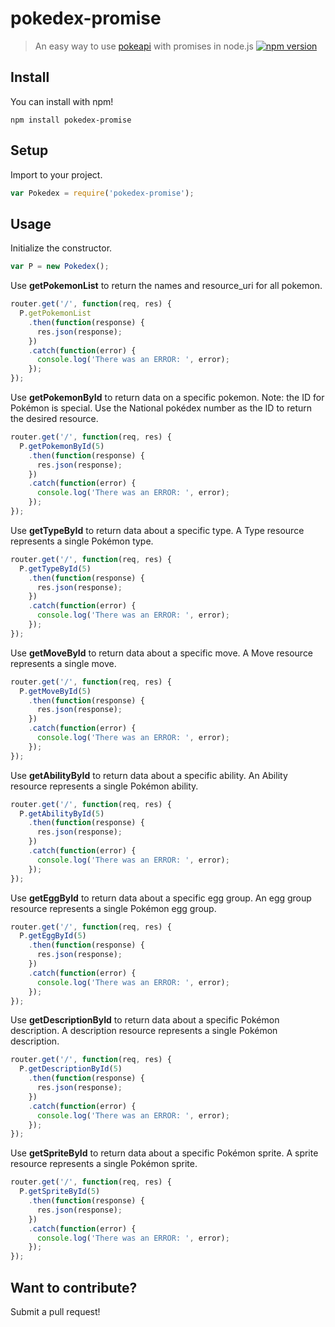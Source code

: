# pokedex-promise

> An easy way to use [pokeapi](http://pokeapi.co/) with promises in node.js
[![npm version](https://badge.fury.io/js/pokedex-promise.svg)](https://badge.fury.io/js/pokedex-promise)
## Install

You can install with npm!
```
npm install pokedex-promise
```

## Setup

Import to your project.
```js
var Pokedex = require('pokedex-promise');
```

## Usage

Initialize the constructor.
```js
var P = new Pokedex();
```

Use **getPokemonList** to return the names and resource_uri for all pokemon.
```js
router.get('/', function(req, res) {
  P.getPokemonList
    .then(function(response) {
      res.json(response);
    })
    .catch(function(error) {
      console.log('There was an ERROR: ', error);
    });
});
```

Use **getPokemonById** to return data on a specific pokemon.
Note: the ID for Pokémon is special. Use the National pokédex number as the ID to return the desired resource.
```js
router.get('/', function(req, res) {
  P.getPokemonById(5)
    .then(function(response) {
      res.json(response);
    })
    .catch(function(error) {
      console.log('There was an ERROR: ', error);
    });
});
```

Use **getTypeById** to return data about a specific type. A Type resource represents a single Pokémon type.
```js
router.get('/', function(req, res) {
  P.getTypeById(5)
    .then(function(response) {
      res.json(response);
    })
    .catch(function(error) {
      console.log('There was an ERROR: ', error);
    });
});
```

Use **getMoveById** to return data about a specific move. A Move resource represents a single move.
```js
router.get('/', function(req, res) {
  P.getMoveById(5)
    .then(function(response) {
      res.json(response);
    })
    .catch(function(error) {
      console.log('There was an ERROR: ', error);
    });
});
```

Use **getAbilityById** to return data about a specific ability. An Ability resource represents a single Pokémon ability.
```js
router.get('/', function(req, res) {
  P.getAbilityById(5)
    .then(function(response) {
      res.json(response);
    })
    .catch(function(error) {
      console.log('There was an ERROR: ', error);
    });
});
```

Use **getEggById** to return data about a specific egg group. An egg group resource represents a single Pokémon egg group.
```js
router.get('/', function(req, res) {
  P.getEggById(5)
    .then(function(response) {
      res.json(response);
    })
    .catch(function(error) {
      console.log('There was an ERROR: ', error);
    });
});
```

Use **getDescriptionById** to return data about a specific Pokémon description. A description resource represents a single Pokémon description.
```js
router.get('/', function(req, res) {
  P.getDescriptionById(5)
    .then(function(response) {
      res.json(response);
    })
    .catch(function(error) {
      console.log('There was an ERROR: ', error);
    });
});
```

Use **getSpriteById** to return data about a specific Pokémon sprite. A sprite resource represents a single Pokémon sprite.
```js
router.get('/', function(req, res) {
  P.getSpriteById(5)
    .then(function(response) {
      res.json(response);
    })
    .catch(function(error) {
      console.log('There was an ERROR: ', error);
    });
});
```

## Want to contribute?

Submit a pull request!
